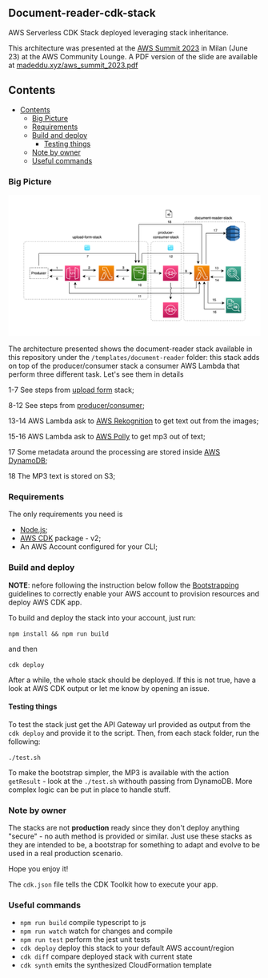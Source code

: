 ## Document-reader-cdk-stack <!-- omit in toc -->

AWS Serverless CDK Stack deployed leveraging stack inheritance.

This architecture was presented at the [AWS Summit 2023](https://aws.amazon.com/it/events/summits/milano/agenda/?emea-event-agenda-card.sort-by=item.additionalFields.title&emea-event-agenda-card.sort-order=asc&awsf.emea-event-agenda-level=*all&awsf.emea-event-agenda-role=*all&awsf.emea-event-agenda-category=*all&awsf.emea-event-agenda-aws-industry=*all&emea-event-agenda-card.q=COM204&emea-event-agenda-card.q_operator=AND#session) in Milan (June 23) at the AWS Community Lounge. A PDF version of the slide are available at [madeddu.xyz/aws_summit_2023.pdf](https://madeddu.xyz/aws_summit_2023.pdf)

## Contents
- [Contents](#contents)
  - [Big Picture](#big-picture)
  - [Requirements](#requirements)
  - [Build and deploy](#build-and-deploy)
    - [Testing things](#testing-things)
  - [Note by owner](#note-by-owner)
  - [Useful commands](#useful-commands)

### Big Picture

![](../../img/doc/document-reader.jpg)

The architecture presented shows the document-reader stack available in this repository under the `/templates/document-reader` folder: this stack adds on top of the producer/consumer stack a consumer AWS Lambda that perform three different task. Let's see them in details

1-7 See steps from [upload form](https://github.com/made2591/serverless-cdk-stacks/blob/main/templates/upload-form/README.md) stack;

8-12 See steps from [producer/consumer](https://github.com/made2591/serverless-cdk-stacks/blob/main/templates/producer-consumer/README.md);

13-14 AWS Lambda ask to [AWS Rekognition](https://aws.amazon.com/rekognition/) to get text out from the images;

15-16 AWS Lambda ask to [AWS Polly](https://aws.amazon.com/polly/) to get mp3 out of text;

17 Some metadata around the processing are stored inside [AWS DynamoDB](https://aws.amazon.com/dynamodb/);

18 The MP3 text is stored on S3;

### Requirements

The only requirements you need is
- [Node.js](https://nodejs.org/en);
- [AWS CDK](https://docs.aws.amazon.com/cdk/v2/guide/getting_started.html) package - v2;
- An AWS Account configured for your CLI;

### Build and deploy

**NOTE**: nefore following the instruction below follow the [Bootstrapping](https://docs.aws.amazon.com/cdk/v2/guide/bootstrapping.html) guidelines to correctly enable your AWS account to provision resources and deploy AWS CDK app.

To build and deploy the stack into your account, just run:

```npm install && npm run build```

and then

```cdk deploy```

After a while, the whole stack should be deployed. If this is not true, have a look at AWS CDK output or let me know by opening an issue.

#### Testing things

To test the stack just get the API Gateway url provided as output from the `cdk deploy` and provide it to the script. Then, from each stack folder, run the following:

```./test.sh```

To make the bootstrap simpler, the MP3 is available with the action `getResult` - look at the `./test.sh` withouth passing from DynamoDB. More complex logic can be put in place to handle stuff.

### Note by owner

The stacks are not **production** ready since they don't deploy anything "secure" - no auth method is provided or similar. Just use these stacks as they are intended to be, a bootstrap for something to adapt and evolve to be used in a real production scenario.

Hope you enjoy it!

The `cdk.json` file tells the CDK Toolkit how to execute your app.

### Useful commands

* `npm run build`   compile typescript to js
* `npm run watch`   watch for changes and compile
* `npm run test`    perform the jest unit tests
* `cdk deploy`      deploy this stack to your default AWS account/region
* `cdk diff`        compare deployed stack with current state
* `cdk synth`       emits the synthesized CloudFormation template
